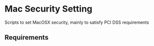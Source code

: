 Mac Security Setting
====================

Scripts to set MacOSX security, mainly to satisfy PCI DSS requirements

Requirements
------------
